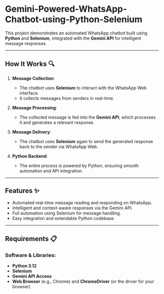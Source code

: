 # Gemini-Powered-WhatsApp-Chatbot-using-Python-Selenium

This project demonstrates an automated WhatsApp chatbot built using **Python** and **Selenium**, integrated with the **Gemini API** for intelligent message responses. 

---

## **How It Works** 🔍

1. **Message Collection**:  
   - The chatbot uses **Selenium** to interact with the WhatsApp Web interface.  
   - It collects messages from senders in real-time.  

2. **Message Processing**:  
   - The collected message is fed into the **Gemini API**, which processes it and generates a relevant response.

3. **Message Delivery**:  
   - The chatbot uses **Selenium** again to send the generated response back to the sender via WhatsApp Web.  

4. **Python Backend**:  
   - The entire process is powered by Python, ensuring smooth automation and API integration.

---

## **Features** ✨
- Automated real-time message reading and responding on WhatsApp.  
- Intelligent and context-aware responses via the Gemini API.  
- Full automation using Selenium for message handling.  
- Easy integration and extendable Python codebase.

---

## **Requirements** 📋

### **Software & Libraries**:
- **Python 3.12**
- **Selenium**
- **Gemini API Access**
- **Web Browser** (e.g., Chrome) and **ChromeDriver** (or the driver for your browser)


